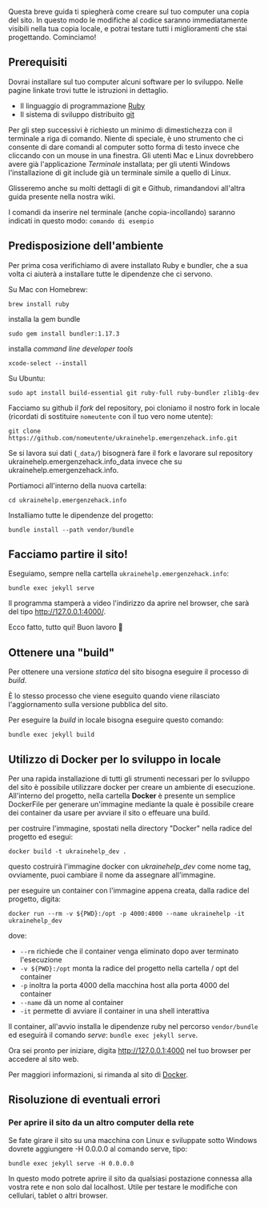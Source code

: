 Questa breve guida ti spiegherà come creare sul tuo computer una copia del sito. In questo modo le modifiche al codice saranno immediatamente visibili nella tua copia locale, e potrai testare tutti i miglioramenti che stai progettando. Cominciamo!

## Prerequisiti

Dovrai installare sul tuo computer alcuni software per lo sviluppo. Nelle pagine linkate trovi tutte le istruzioni in dettaglio.

- Il linguaggio di programmazione [Ruby](https://www.ruby-lang.org/it/documentation/installation/)
- Il sistema di sviluppo distribuito [git](https://git-scm.com/downloads)

Per gli step successivi è richiesto un minimo di dimestichezza con il terminale a riga di comando. Niente di speciale, è uno strumento che ci consente di dare comandi al computer sotto forma di testo invece che cliccando con un mouse in una finestra. Gli utenti Mac e Linux dovrebbero avere già l'applicazione *Terminale* installata; per gli utenti Windows l'installazione di git include già un terminale simile a quello di Linux.

Glisseremo anche su molti dettagli di git e Github, rimandandovi all'altra guida presente nella nostra wiki.

I comandi da inserire nel terminale (anche copia-incollando) saranno indicati in questo modo: `comando di esempio`

## Predisposizione dell'ambiente

Per prima cosa verifichiamo di avere installato Ruby e bundler, che a sua volta ci aiuterà a installare tutte le dipendenze che ci servono.

Su Mac con Homebrew:

```shell
brew install ruby
```

installa la gem bundle

```shell
sudo gem install bundler:1.17.3
```

installa _command line developer tools_

```shell
xcode-select --install
```

Su Ubuntu:

```shell
sudo apt install build-essential git ruby-full ruby-bundler zlib1g-dev
```

Facciamo su github il *fork* del repository, poi cloniamo il nostro fork in locale (ricordati di sostituire `nomeutente` con il tuo vero nome utente):

```shell
git clone https://github.com/nomeutente/ukrainehelp.emergenzehack.info.git
```

Se si lavora sui dati (`_data/`) bisognerà fare il fork e lavorare sul repository ukrainehelp.emergenzehack.info_data invece che su ukrainehelp.emergenzehack.info.

Portiamoci all'interno della nuova cartella:

```shell
cd ukrainehelp.emergenzehack.info
```

Installiamo tutte le dipendenze del progetto:

```shell
bundle install --path vendor/bundle
```

## Facciamo partire il sito!

Eseguiamo, sempre nella cartella `ukrainehelp.emergenzehack.info`:

```shell
bundle exec jekyll serve
```

Il programma stamperà a video l'indirizzo da aprire nel browser, che sarà del tipo <http://127.0.0.1:4000/>.

Ecco fatto, tutto qui! Buon lavoro :muscle: 

## Ottenere una "build"

Per ottenere una versione _statica_ del sito bisogna eseguire il processo di _build_.

È lo stesso processo che viene eseguito quando viene rilasciato l'aggiornamento sulla versione pubblica del sito.

Per eseguire la _build_ in locale bisogna eseguire questo comando:

```shell
bundle exec jekyll build
```

## Utilizzo di Docker per lo sviluppo in locale

Per una rapida installazione di tutti gli strumenti necessari per lo sviluppo del sito è possibile utilizzare docker per creare un ambiente di esecuzione.
All'interno del progetto, nella cartella **Docker** è presente un semplice DockerFile per generare un'immagine mediante la quale è possibile creare dei container da usare per avviare il sito o effeuare una build.

per costruire l'immagine, spostati nella directory "Docker" nella radice del progetto ed esegui:

```shell
docker build -t ukrainehelp_dev .
```

questo costruirà l'immagine docker con _ukrainehelp_dev_ come nome tag, ovviamente, puoi cambiare il nome da assegnare all'immagine.

per eseguire un container con l'immagine appena creata, dalla radice del progetto, digita:

```shell
docker run --rm -v ${PWD}:/opt -p 4000:4000 --name ukrainehelp -it ukrainehelp_dev
```

dove:

- `--rm` richiede che il container venga eliminato dopo aver terminato l'esecuzione
- `-v ${PWD}:/opt` monta la radice del progetto nella cartella / opt del container
- `-p` inoltra la porta 4000 della macchina host alla porta 4000 del container
- `--name` dà un nome al container
- `-it` permette di avviare il container in una shell interattiva

Il container, all'avvio installa le dipendenze ruby nel percorso `vendor/bundle` ed eseguirà il comando *serve*: `bundle exec jekyll serve`.

Ora sei pronto per iniziare, digita <http://127.0.0.1:4000> nel tuo browser per accedere al sito web.

Per maggiori informazioni, si rimanda al sito di [Docker](https://www.docker.com/).

## Risoluzione di eventuali errori

### Per aprire il sito da un altro computer della rete

Se fate girare il sito su una macchina con Linux e sviluppate sotto Windows dovrete aggiungere -H 0.0.0.0 al comando serve, tipo:

```shell
bundle exec jekyll serve -H 0.0.0.0
```

In questo modo potrete aprire il sito da qualsiasi postazione connessa alla vostra rete e non solo dal localhost. Utile per testare le modifiche con cellulari, tablet o altri browser.
